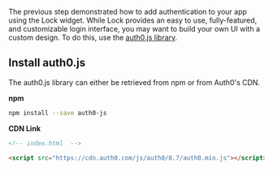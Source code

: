 The previous step demonstrated how to add authentication to your app using the Lock widget. While Lock provides an easy to use, fully-featured, and customizable login interface, you may want to build your own UI with a custom design. To do this, use the [auth0.js library](https://github.com/auth0/auth0.js).

## Install auth0.js

The auth0.js library can either be retrieved from npm or from Auth0's CDN.

**npm**

```bash
npm install --save auth0-js
```

**CDN Link**

```html
<!-- index.html  -->

<script src="https://cdn.auth0.com/js/auth0/8.7/auth0.min.js"></script>
```